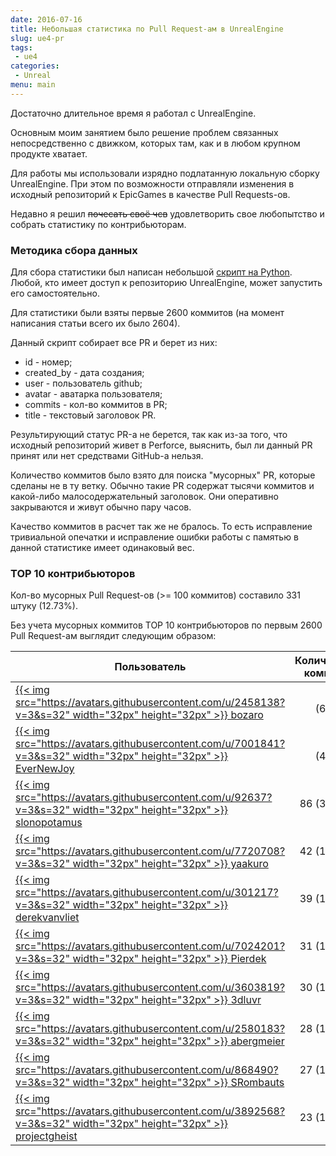```yaml
---
date: 2016-07-16
title: Небольшая статистика по Pull Request-ам в UnrealEngine
slug: ue4-pr
tags:
 - ue4
categories:
 - Unreal
menu: main
---
```


Достаточно длительное время я работал с UnrealEngine.

Основным моим занятием было решение проблем связанных непосредственно с движком, которых там, как и
в любом крупном продукте хватает.

Для работы мы использовали изрядно подлатанную локальную сборку UnrealEngine. При этом по возможности
отправляли изменения в исходный репозиторий к EpicGames в качестве Pull Requests-ов.

Недавно я решил ~~почесать своё чсв~~ удовлетворить свое любопытство и собрать
статистику по контрибьюторам.

<!--more-->

### Методика сбора данных

Для сбора статистики был написан небольшой [скрипт на Python](/examples/ue4-pr.py). Любой, кто имеет
доступ к репозиторию UnrealEngine, может запустить его самостоятельно.

Для статистики были взяты первые 2600 коммитов (на момент написания статьи всего их было 2604).

Данный скрипт собирает все PR и берет из них:

 * id - номер;
 * created_by - дата создания;
 * user - пользователь github;
 * avatar - аватарка пользователя;
 * commits - кол-во коммитов в PR;
 * title - текстовый заголовок PR.

Результирующий статус PR-а не берется, так как из-за того, что исходный репозиторий живет в Perforce,
выяснить, был ли данный PR принят или нет средствами GitHub-а нельзя.

Количество коммитов было взято для поиска "мусорных" PR, которые сделаны не в ту ветку. Обычно такие PR
содержат тысячи коммитов и какой-либо малосодержательный заголовок. Они оперативно закрываются и
живут обычно пару часов.

Качество коммитов в расчет так же не бралось. То есть исправление тривиальной опечатки и исправление
ошибки работы с памятью в данной статистике имеет одинаковый вес.

### TOP 10 контрибьюторов

Кол-во мусорных Pull Request-ов (>= 100 коммитов) составило 331 штуку (12.73%).

Без учета мусорных коммитов TOP 10 контрибьюторов по первым 2600 Pull Request-ам выглядит следующим образом:

Пользователь | Количество коммитов
--- | ---:
[{{< img src="https://avatars.githubusercontent.com/u/2458138?v=3&s=32" width="32px" height="32px" >}} bozaro](https://github.com/bozaro) | 149 (6.57%)
[{{< img src="https://avatars.githubusercontent.com/u/7001841?v=3&s=32" width="32px" height="32px" >}} EverNewJoy](https://github.com/EverNewJoy) | 105 (4.63%)
[{{< img src="https://avatars.githubusercontent.com/u/92637?v=3&s=32" width="32px" height="32px" >}} slonopotamus](https://github.com/slonopotamus) | 86 (3.79%)
[{{< img src="https://avatars.githubusercontent.com/u/7720708?v=3&s=32" width="32px" height="32px" >}} yaakuro](https://github.com/yaakuro) | 42 (1.85%)
[{{< img src="https://avatars.githubusercontent.com/u/301217?v=3&s=32" width="32px" height="32px" >}} derekvanvliet](https://github.com/derekvanvliet) | 39 (1.72%)
[{{< img src="https://avatars.githubusercontent.com/u/7024201?v=3&s=32" width="32px" height="32px" >}} Pierdek](https://github.com/Pierdek) | 31 (1.37%)
[{{< img src="https://avatars.githubusercontent.com/u/3603819?v=3&s=32" width="32px" height="32px" >}} 3dluvr](https://github.com/3dluvr) | 30 (1.32%)
[{{< img src="https://avatars.githubusercontent.com/u/2580183?v=3&s=32" width="32px" height="32px" >}} abergmeier](https://github.com/abergmeier) | 28 (1.23%)
[{{< img src="https://avatars.githubusercontent.com/u/868490?v=3&s=32" width="32px" height="32px" >}} SRombauts](https://github.com/SRombauts) | 27 (1.19%)
[{{< img src="https://avatars.githubusercontent.com/u/3892568?v=3&s=32" width="32px" height="32px" >}} projectgheist](https://github.com/projectgheist) | 23 (1.01%)
